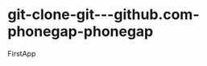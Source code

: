 git-clone-git---github.com-phonegap-phonegap
============================================

FirstApp
